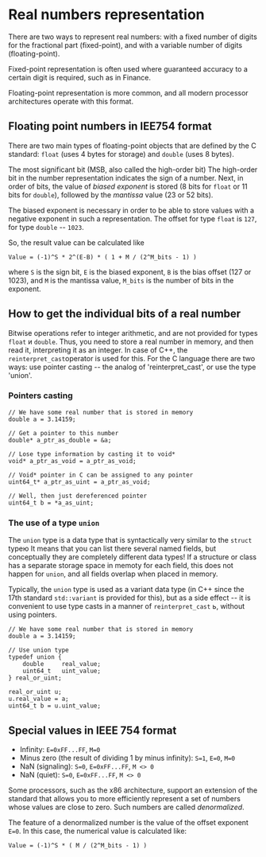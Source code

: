 # Real numbers representation

There are two ways to represent real numbers: with a fixed number of digits for the fractional part (fixed-point), and with a variable number of digits (floating-point).

Fixed-point representation is often used where guaranteed accuracy to a certain digit is required, such as in Finance.

Floating-point representation is more common, and all modern processor architectures operate with this format.


## Floating point numbers in IEE754 format

There are two main types of floating-point objects that are defined by the C standard: `float` (uses 4 bytes for storage) and `double` (uses 8 bytes).

The most significant bit (MSB, also called the high-order bit)
The high-order bit in the number representation indicates the sign of a number. Next, in order of bits, the value of *biased exponent* is stored (8 bits for `float` or 11 bits for `double`), followed by the *mantissa* value (23 or 52 bits).

The biased exponent is necessary in order to be able to store values with a negative exponent in such a representation. The offset for type `float` is `127`, for type `double` -- `1023`.

So, the result value can be calculated like

```
Value = (-1)^S * 2^(E-B) * ( 1 + M / (2^M_bits - 1) )
```

where `S` is the sign bit, `E` is the biased exponent, `B` is the bias offset (127 or 1023), and `M` is the mantissa value, `M_bits` is the number of bits in the exponent.


## How to get the individual bits of a real number

Bitwise operations refer to integer arithmetic, and are not provided for types `float` и `double`. Thus, you need to store a real number in memory, and then read it, interpreting it as an integer. In case of C++, the `reinterpret_cast`operator is used for this. For the C language there are two ways: use pointer casting -- the analog of 'reinterpret_cast', or use the type 'union'.

### Pointers casting
```
// We have some real number that is stored in memory
double a = 3.14159;

// Get a pointer to this number
double* a_ptr_as_double = &a;

// Lose type information by casting it to void*
void* a_ptr_as_void = a_ptr_as_void;

// Void* pointer in C can be assigned to any pointer
uint64_t* a_ptr_as_uint = a_ptr_as_void;

// Well, then just dereferenced pointer
uint64_t b = *a_as_uint;
```

### The use of a type `union`

The `union` type is a data type that is syntactically very similar to the `struct` typeю It means that you can list there several named fields, but conceptually they are completely different data types! If a structure or class has a separate storage space in memoty for each field, this does not happen for `union`, and all fields overlap when placed in memory.

Typically, the `union` type is used as a variant data type (in C++ since the 17th standard `std::variant` is provided for this), but as a side effect -- it is convenient to use type casts in a manner of `reinterpret_cast` ь, without using pointers.

```
// We have some real number that is stored in memory
double a = 3.14159;

// Use union type
typedef union {
    double     real_value;
    uint64_t   uint_value;
} real_or_uint;

real_or_uint u;
u.real_value = a;
uint64_t b = u.uint_value;
```

## Special values in IEEE 754 format

 * Infinity: `E=0xFF...FF`, `M=0`
 * Minus zero (the result of dividing 1 by minus infinity): `S=1`, `E=0`, `M=0`
 * NaN (signaling): `S=0`, `E=0xFF...FF`, `M <> 0`
 * NaN (quiet): `S=0`, `E=0xFF...FF`, `M <> 0`

Some processors, such as the x86 architecture, support an extension of the standard that allows you to more efficiently represent a set of numbers whose values are close to zero. Such numbers are called *denormalized*.

The feature of a denormalized number is the value of the offset exponent `E=0`. In this case, the numerical value is calculated like:

```
Value = (-1)^S * ( M / (2^M_bits - 1) )
```

